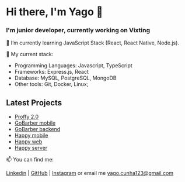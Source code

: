 # Hi there, I'm Yago 👋

### I'm junior developer, currently working on Vixting

🔭 I’m currently learning JavaScript Stack (React, React Native, Node.js).


🌱 My current stack:
- Programming Languages: Javascript, TypeScript
- Frameworks: Express.js, React
- Database: MySQL, PostgreSQL, MongoDB
- Other tools: Git, Docker, Linux;


## Latest Projects

- [Proffy 2.0](https://github.com/cp-yago/proffy-mobile)
- [GoBarber mobile](https://github.com/cp-yago/gobarber-app)
- [GoBarber backend](https://github.com/cp-yago/iniciando-backend)
- [Happy mobile](https://github.com/cp-yago/happy-mobile)
- [Happy web](https://github.com/cp-yago/happy-web)
- [Happy server](https://github.com/cp-yago/happy-server)

📫 You can find me:

[Linkedin](https://www.linkedin.com/in/yagocunha) | [GitHub](https://github.com/cp-yago) | [Instagram](https://www.instagram.com/cp_yago/) or email me yago.cunha123@gmail.com
